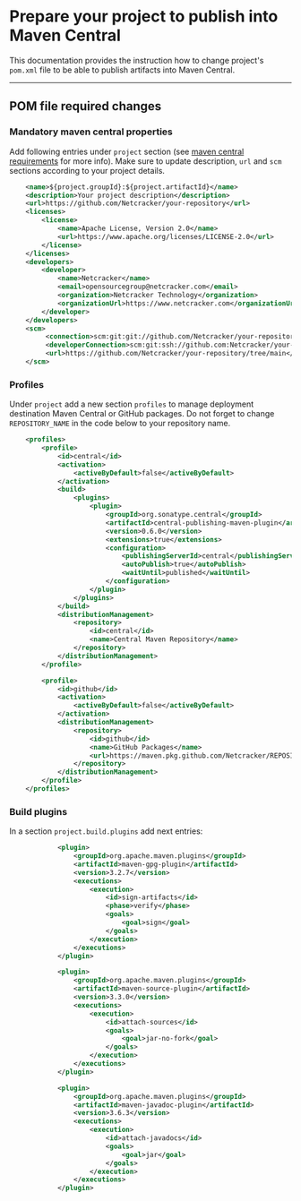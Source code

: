 # Prepare your project to publish into Maven Central

This documentation provides the instruction how to change project's `pom.xml` file to be able to publish artifacts into Maven Central.

---

## POM file required changes

### Mandatory maven central properties

Add following entries under `project` section (see [maven central requirements](https://central.sonatype.org/publish/requirements/) for more info). Make sure to update description, `url` and `scm` sections according to your project details.

```xml
    <name>${project.groupId}:${project.artifactId}</name>
    <description>Your project description</description>
    <url>https://github.com/Netcracker/your-repository</url>
    <licenses>
        <license>
            <name>Apache License, Version 2.0</name>
            <url>https://www.apache.org/licenses/LICENSE-2.0</url>
        </license>
    </licenses>
    <developers>
        <developer>
            <name>Netcracker</name>
            <email>opensourcegroup@netcracker.com</email>
            <organization>Netcracker Technology</organization>
            <organizationUrl>https://www.netcracker.com</organizationUrl>
        </developer>
    </developers>
    <scm>
         <connection>scm:git:git://github.com/Netcracker/your-repository.git</connection>
         <developerConnection>scm:git:ssh://github.com:Netcracker/your-repository.git</developerConnection>
         <url>https://github.com/Netcracker/your-repository/tree/main</url>
    </scm>
```

### Profiles

Under `project` add a new section `profiles` to manage deployment destination Maven Central or GitHub packages. Do not forget to change `REPOSITORY_NAME` in the code below to your repository name.

```xml
    <profiles>
        <profile>
            <id>central</id>
            <activation>
                <activeByDefault>false</activeByDefault>
            </activation>
            <build>
                <plugins>
                    <plugin>
                        <groupId>org.sonatype.central</groupId>
                        <artifactId>central-publishing-maven-plugin</artifactId>
                        <version>0.6.0</version>
                        <extensions>true</extensions>
                        <configuration>
                            <publishingServerId>central</publishingServerId>
                            <autoPublish>true</autoPublish>
                            <waitUntil>published</waitUntil>
                        </configuration>
                    </plugin>
                </plugins>
            </build>
            <distributionManagement>
                <repository>
                    <id>central</id>
                    <name>Central Maven Repository</name>
                </repository>
            </distributionManagement>
        </profile>

        <profile>
            <id>github</id>
            <activation>
                <activeByDefault>false</activeByDefault>
            </activation>
            <distributionManagement>
                <repository>
                    <id>github</id>
                    <name>GitHub Packages</name>
                    <url>https://maven.pkg.github.com/Netcracker/REPOSITORY_NAME</url>
                </repository>
            </distributionManagement>
        </profile>
    </profiles>
```

### Build plugins

In a section `project.build.plugins` add next entries:

```xml
            <plugin>
                <groupId>org.apache.maven.plugins</groupId>
                <artifactId>maven-gpg-plugin</artifactId>
                <version>3.2.7</version>
                <executions>
                    <execution>
                        <id>sign-artifacts</id>
                        <phase>verify</phase>
                        <goals>
                            <goal>sign</goal>
                        </goals>
                    </execution>
                </executions>
            </plugin>

            <plugin>
                <groupId>org.apache.maven.plugins</groupId>
                <artifactId>maven-source-plugin</artifactId>
                <version>3.3.0</version>
                <executions>
                    <execution>
                        <id>attach-sources</id>
                        <goals>
                            <goal>jar-no-fork</goal>
                        </goals>
                    </execution>
                </executions>
            </plugin>

            <plugin>
                <groupId>org.apache.maven.plugins</groupId>
                <artifactId>maven-javadoc-plugin</artifactId>
                <version>3.6.3</version>
                <executions>
                    <execution>
                        <id>attach-javadocs</id>
                        <goals>
                            <goal>jar</goal>
                        </goals>
                    </execution>
                </executions>
            </plugin>
```
